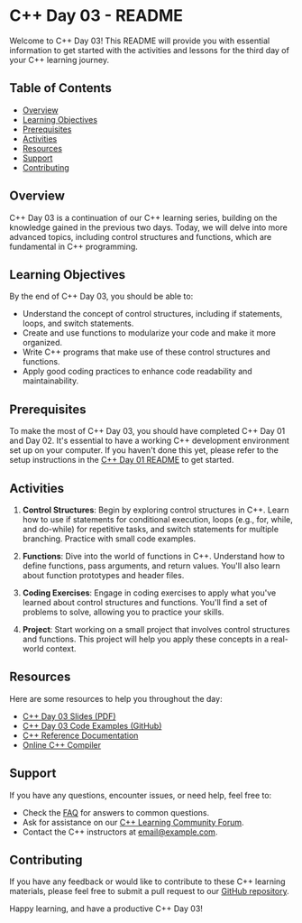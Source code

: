 # C++ Day 03 - README

Welcome to C++ Day 03! This README will provide you with essential information to get started with the activities and lessons for the third day of your C++ learning journey.

## Table of Contents
- [Overview](#overview)
- [Learning Objectives](#learning-objectives)
- [Prerequisites](#prerequisites)
- [Activities](#activities)
- [Resources](#resources)
- [Support](#support)
- [Contributing](#contributing)

## Overview
C++ Day 03 is a continuation of our C++ learning series, building on the knowledge gained in the previous two days. Today, we will delve into more advanced topics, including control structures and functions, which are fundamental in C++ programming.

## Learning Objectives
By the end of C++ Day 03, you should be able to:
- Understand the concept of control structures, including if statements, loops, and switch statements.
- Create and use functions to modularize your code and make it more organized.
- Write C++ programs that make use of these control structures and functions.
- Apply good coding practices to enhance code readability and maintainability.

## Prerequisites
To make the most of C++ Day 03, you should have completed C++ Day 01 and Day 02. It's essential to have a working C++ development environment set up on your computer. If you haven't done this yet, please refer to the setup instructions in the [C++ Day 01 README](link-to-day-01-readme) to get started.

## Activities
1. **Control Structures**: Begin by exploring control structures in C++. Learn how to use if statements for conditional execution, loops (e.g., for, while, and do-while) for repetitive tasks, and switch statements for multiple branching. Practice with small code examples.

2. **Functions**: Dive into the world of functions in C++. Understand how to define functions, pass arguments, and return values. You'll also learn about function prototypes and header files.

3. **Coding Exercises**: Engage in coding exercises to apply what you've learned about control structures and functions. You'll find a set of problems to solve, allowing you to practice your skills.

4. **Project**: Start working on a small project that involves control structures and functions. This project will help you apply these concepts in a real-world context.

## Resources
Here are some resources to help you throughout the day:
- [C++ Day 03 Slides (PDF)](link-to-slides-pdf)
- [C++ Day 03 Code Examples (GitHub)](link-to-code-examples)
- [C++ Reference Documentation](link-to-cpp-reference)
- [Online C++ Compiler](link-to-online-compiler)

## Support
If you have any questions, encounter issues, or need help, feel free to:
- Check the [FAQ](link-to-faq) for answers to common questions.
- Ask for assistance on our [C++ Learning Community Forum](link-to-forum).
- Contact the C++ instructors at [email@example.com](mailto:email@example.com).

## Contributing
If you have any feedback or would like to contribute to these C++ learning materials, please feel free to submit a pull request to our [GitHub repository](link-to-github-repo).

Happy learning, and have a productive C++ Day 03!
